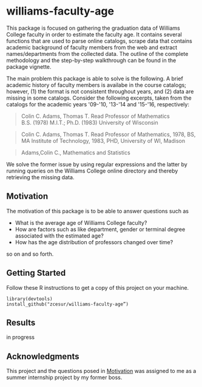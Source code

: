 # williams-faculty-age

This package is focused on gathering the graduation data of Williams College faculty in order to estimate the faculty age. It contains several functions that are used to parse online catalogs, scrape data that contains academic background of faculty members from the web and extract names/departments from the collected data. The outline of the complete methodology and the step-by-step walkthrough can be found in the package vignette.

The main problem this package is able to solve is the following. A brief academic history of faculty members is availabe in the course catalogs; however, (1) the format is not consistent throughout years, and (2) data are missing in some catalogs. Consider the following excerpts, taken from the catalogs for the academic years '09-'10, '13-'14 and '15-'16, respectively:

> Colin C. Adams, Thomas T. Read Professor of Mathematics  
> B.S. (1978) M.I.T.; Ph.D. (1983) University of Wisconsin

> Colin C. Adams, Thomas T. Read Professor of Mathematics, 1978, BS, MA Institute of Technology, 1983, PHD, University of WI, Madison

> Adams,Colin C., Mathematics and Statistics 

We solve the former issue by using regular expressions and the latter by running queries on the Williams College online directory and thereby retrieving the missing data.

## Motivation

The motivation of this package is to be able to answer questions such as 
- What is the average age of Williams College faculty?
- How are factors such as like department, gender or terminal degree associated with the estimated age?
- How has the age distribution of professors changed over time?

so on and so forth.

## Getting Started

Follow these R instructions to get a copy of this project on your machine.

```
library(devtools)
install_github("zcesur/williams-faculty-age”)
```

## Results

in progress

## Acknowledgments

This project and the questions posed in [Motivation](#motivation) was assigned to me as a summer internship project by my former boss.
